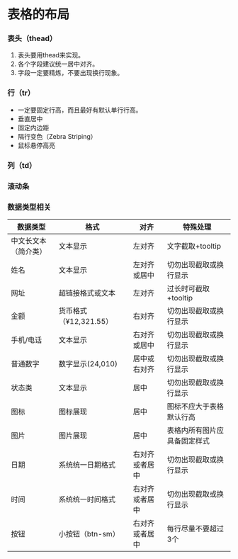 # 表格的布局

### 表头（thead）

1. 表头要用thead来实现。
2. 各个字段建议统一居中对齐。
3. 字段一定要精炼，不要出现换行现象。

### 行（tr）

* 一定要固定行高，而且最好有默认单行行高。
* 垂直居中
* 固定内边距
* 隔行变色（Zebra Striping）
* 鼠标悬停高亮

### 列（td）

### 滚动条

### 数据类型相关

| 数据类型 | 格式 | 对齐 | 特殊处理 |
| --- | --- | --- | --- |
| 中文长文本（简介类） | 文本显示 | 左对齐 | 文字截取+tooltip |
| 姓名 | 文本显示 | 左对齐或居中 | 切勿出现截取或换行显示 |
| 网址 | 超链接格式或文本 | 左对齐 | 过长时可截取+tooltip |
| 金额 | 货币格式（¥12,321.55） | 右对齐 | 切勿出现截取或换行显示 |
| 手机\/电话 | 文本显示 | 右对齐或居中 | 切勿出现截取或换行显示 |
| 普通数字 | 数字显示\(24,010\) | 居中或右对齐 | 切勿出现截取或换行显示 |
| 状态类 | 文本显示 | 居中 | 切勿出现截取或换行显示 |
| 图标 | 图标展现 | 居中 | 图标不应大于表格默认行高 |
| 图片 | 图片展现 | 居中 | 表格内所有图片应具备固定样式 |
| 日期 | 系统统一日期格式 | 右对齐或者居中 | 切勿出现截取或换行显示 |
| 时间 | 系统统一时间格式 | 右对齐或者居中 | 切勿出现截取或换行显示 |
| 按钮 | 小按钮（btn-sm） | 右对齐或者居中 | 每行尽量不要超过3个 |






